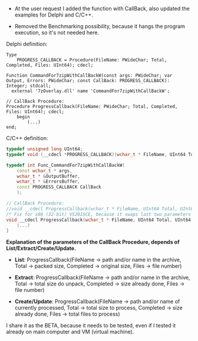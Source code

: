 + At the user request I added the function with CallBack, also updated the examples for Delphi and C/C++.
- Removed the Benchmarking possibility, because it hangs the program execution, so it's not needed here.

Delphi definition:
```delphi
Type
	PROGRESS_CALLBACK = Procedure(FileName: PWideChar; Total, Completed, Files: UInt64); cdecl;

Function CommandFor7zipWithCallBackW(const args: PWideChar; var Output, Errors: PWideChar; const CallBack: PROGRESS_CALLBACK): Integer; stdcall;
  external '7zOverlay.dll' name 'CommandFor7zipWithCallBackW';

// CallBack Procedure:
Procedure ProgressCallback(FileName: PWideChar; Total, Completed, Files: UInt64); cdecl;
	begin
		(...)
end;
```

C/C++ definition:
```cpp
typedef unsigned long UInt64;
typedef void (__cdecl *PROGRESS_CALLBACK)(wchar_t * FileName, UInt64 Total, UInt64 Completed, UInt64 Files);

typedef int Func_CommandFor7zipWithCallBackW(
	const wchar_t * args,
	wchar_t * &OutputBuffer,
	wchar_t * &ErrorsBuffer,
	const PROGRESS_CALLBACK CallBack
	);

// CallBack Procedure:
//void __cdecl ProgressCallback(wchar_t * FileName, UInt64 Total, UInt64 Completed, UInt64 Files){
/* Fix for x86 (32-bit) VS2015CE, because it swaps last two parameters in places... */
void __cdecl ProgressCallback(wchar_t * FileName, UInt64 Total, UInt64 Files, UInt64 Completed){
	(...)
}
```

**Explanation of the parameters of the CallBack Procedure, depends of List/Extract/Create/Update.**

+ **List**:
ProgressCallback(FileName -> path and/or name in the archive, Total -> packed size, Completed -> original size, Files -> file number)

+ **Extract**:
ProgressCallback(FileName -> path and/or name in the archive, Total -> total size do unpack, Completed -> size already done, Files -> file number)

+ **Create/Update**:
ProgressCallback(FileName -> path and/or name of currently processed, Total -> total size to process, Completed -> size already done, Files -> total files to process)


I share it as the BETA, because it needs to be tested, even if I tested it already on main computer and VM (virtual machine).
